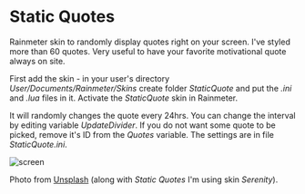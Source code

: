 # Static Quotes

Rainmeter skin to randomly display quotes right on your screen. I've styled more than 60 quotes. Very useful to have your favorite motivational quote always on site.

First add the skin - in your user's directory *User/Documents/Rainmeter/Skins* create folder *StaticQuote* and put the *.ini* and *.lua* files in it. Activate the *StaticQuote* skin in Rainmeter.

It will randomly changes the quote every 24hrs. You can change the interval by editing variable *UpdateDivider*. If you do not want some quote to be picked, remove it's ID from the *Quotes* variable. The settings are in file *StaticQuote.ini*.

![screen](http://files.alestrunda.cz/static_quotes.jpg)

Photo from [Unsplash](https://unsplash.com/photos/F2qh3yjz6Jk) (along with *Static Quotes* I'm using skin *Serenity*).
